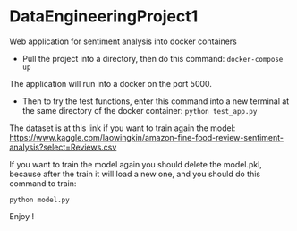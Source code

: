 # DataEngineeringProject1
Web application for sentiment analysis into docker containers

- Pull the project into a directory, then do this command: `docker-compose up`

The application will run into a docker on the port 5000.

- Then to try the test functions, enter this command into a new terminal at the same directory of the docker container: `python test_app.py`

The dataset is at this link if you want to train again the model: https://www.kaggle.com/laowingkin/amazon-fine-food-review-sentiment-analysis?select=Reviews.csv

If you want to train the model again you should delete the model.pkl, because after the train it will load a new one, and you should do this command to train:

`python model.py`

Enjoy !
